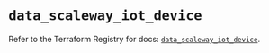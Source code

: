 # `data_scaleway_iot_device`

Refer to the Terraform Registry for docs: [`data_scaleway_iot_device`](https://registry.terraform.io/providers/scaleway/scaleway/2.53.0/docs/data-sources/iot_device).
